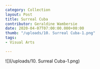 ```yaml
---
category: Collection
layout: Post
title: Surreal Cuba
contributor: Geraldine Wambersie
date: 2020-04-07T07:00:00.000+00:00
thumb: "/uploads/10. Surreal Cuba-1.png"
tags:
- Visual Arts

---
```

![](/uploads/10. Surreal Cuba-1.png)